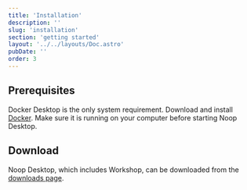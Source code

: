 ```yaml
---
title: 'Installation'
description: ''
slug: 'installation'
section: 'getting started'
layout: '../../layouts/Doc.astro'
pubDate: ''
order: 3
---
```


## Prerequisites

Docker Desktop is the only system requirement. Download and install [Docker](https://docs.docker.com/get-docker/). Make sure it is running on your computer before starting Noop Desktop.

## Download

Noop Desktop, which includes Workshop, can be downloaded from the [downloads page](/downloads).
